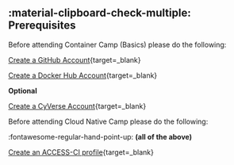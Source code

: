 ## :material-clipboard-check-multiple: Prerequisites

Before attending Container Camp (Basics) please do the following:

[Create a GitHub Account](https://github.com){target=_blank}

[Create a Docker Hub Account](https://hub.docker.com){target=_blank}

**Optional**

[Create a CyVerse Account](https://user.cyverse.org){target=_blank}

Before attending Cloud Native Camp please do the following:

:fontawesome-regular-hand-point-up: **(all of the above)**

[Create an ACCESS-CI profile](https://access-ci.org/){target=_blank}

